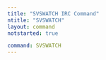 ```yaml
---
title: "SVSWATCH IRC Command"
ntitle: "SVSWATCH"
layout: command
notstarted: true

command: SVSWATCH
---
```


